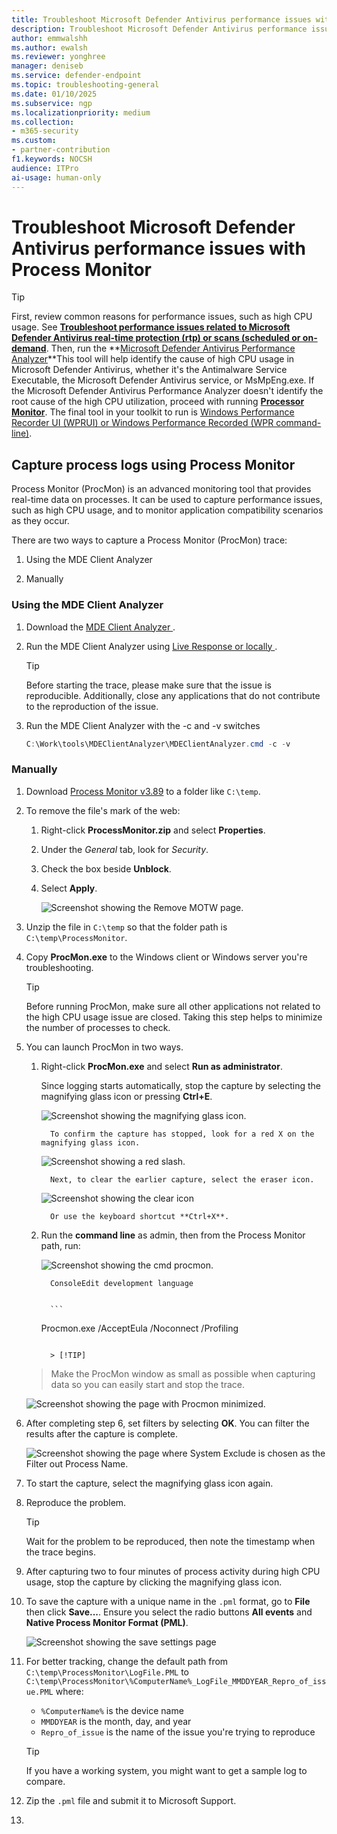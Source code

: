 ```yaml
---
title: Troubleshoot Microsoft Defender Antivirus performance issues with Process Monitor
description: Troubleshoot Microsoft Defender Antivirus performance issues with Process Monitor
author: emmwalshh
ms.author: ewalsh 
ms.reviewer: yonghree
manager: deniseb
ms.service: defender-endpoint
ms.topic: troubleshooting-general
ms.date: 01/10/2025
ms.subservice: ngp
ms.localizationpriority: medium 
ms.collection: 
- m365-security
ms.custom:
- partner-contribution
f1.keywords: NOCSH
audience: ITPro
ai-usage: human-only
---
```


# Troubleshoot Microsoft Defender Antivirus performance issues with Process Monitor

> [!TIP]
> First, review common reasons for performance issues, such as high CPU usage. See **[Troubleshoot performance issues related to Microsoft Defender Antivirus real-time protection (rtp) or scans (scheduled or on-demand](/defender-endpoint/troubleshoot-performance-issues)**.
> Then, run the **[Microsoft Defender Antivirus Performance Analyzer](/defender-endpoint/tune-performance-defender-antivirus)**This tool will help identify the cause of high CPU usage in Microsoft Defender Antivirus, whether it's the Antimalware Service Executable, the Microsoft Defender Antivirus service, or MsMpEng.exe.
>If the Microsoft Defender Antivirus Performance Analyzer doesn't identify the root cause of the high CPU utilization, proceed with running **[Processor Monitor](/defender-endpoint/troubleshoot-av-performance-issues-with-procmon)**.
>The final tool in your toolkit to run is [Windows Performance Recorder UI (WPRUI) or Windows Performance Recorded (WPR command-line)](/defender-endpoint/troubleshoot-av-performance-issues-with-wprui).

## Capture process logs using Process Monitor

Process Monitor (ProcMon) is an advanced monitoring tool that provides real-time data on processes. It can be used to capture performance issues, such as high CPU usage, and to monitor application compatibility scenarios as they occur.

There are two ways to capture a Process Monitor (ProcMon) trace:

1. Using the MDE Client Analyzer

1. Manually

### Using the MDE Client Analyzer

1. Download the [MDE Client Analyzer ](/defender-endpoint/download-client-analyzer).

1. Run the MDE Client Analyzer using [Live Response or locally ](/defender-endpoint/run-analyzer-windows).

   > [!TIP]
   > Before starting the trace, please make sure that the issue is reproducible. Additionally, close any applications that do not contribute to the reproduction of the issue.

1. Run the MDE Client Analyzer with the -c and -v switches

   ```powershell
   C:\Work\tools\MDEClientAnalyzer\MDEClientAnalyzer.cmd -c -v
   ```

### Manually

1. Download [Process Monitor v3.89](/sysinternals/downloads/procmon) to a folder like `C:\temp`.

1. To remove the file's mark of the web:

   1. Right-click **ProcessMonitor.zip** and select **Properties**.
      
   1. Under the *General* tab, look for *Security*.
      
   1. Check the box beside **Unblock**.
      
   1. Select **Apply**.
   
      ![Screenshot showing the Remove MOTW page.](media/procmon-motw.png)
      
1. Unzip the file in `C:\temp` so that the folder path is `C:\temp\ProcessMonitor`.

1. Copy **ProcMon.exe** to the Windows client or Windows server you're troubleshooting.

   > [!TIP] 
   > Before running ProcMon, make sure all other applications not related to the high CPU usage issue are closed. Taking this step helps to minimize the number of processes to check.

1. You can launch ProcMon in two ways.

   1. Right-click **ProcMon.exe** and select **Run as administrator**.
   
         Since logging starts automatically, stop the capture by selecting the magnifying glass icon or pressing  **Ctrl+E**.

      ![Screenshot showing the magnifying glass icon.](media/procmon-magglass.png)
      
            To confirm the capture has stopped, look for a red X on the magnifying glass icon.

      ![Screenshot showing a red slash.](media/procmon-magglass-stop.png)
      
            Next, to clear the earlier capture, select the eraser icon.

      ![Screenshot showing the clear icon](media/procmon-eraser-clear.png)
      
            Or use the keyboard shortcut **Ctrl+X**.

   1. Run the **command line** as admin, then from the Process Monitor path, run:
   
      ![Screenshot showing the cmd procmon.](media/cmd-procmon.png)
      
            ConsoleEdit development language


            ```
       Procmon.exe /AcceptEula /Noconnect /Profiling
      ```
      
        > [!TIP]
     > Make the ProcMon window as small as possible when capturing data so you can easily start and stop the trace.
      
      ![Screenshot showing the page with Procmon minimized.](media/procmon-minimize.png)
   
1. After completing step 6, set filters by selecting **OK**. You can filter the results after the capture is complete.

   ![Screenshot showing the page where System Exclude is chosen as the Filter out Process Name.](media/procmon-filter-options.png)
   
1. To start the capture, select the magnifying glass icon again.

1. Reproduce the problem.

   > [!TIP] 
   > Wait for the problem to be reproduced, then note the timestamp when the trace begins.

1. After capturing two to four minutes of process activity during high CPU usage, stop the capture by clicking the magnifying glass icon.

1. To save the capture with a unique name in the `.pml` format, go to **File** then click **Save...**. Ensure you select the radio buttons **All events** and **Native Process Monitor Format (PML)**.

   ![Screenshot showing the save settings page](media/procmon-savesettings1.png)
   
1. For better tracking, change the default path from `C:\temp\ProcessMonitor\LogFile.PML` to `C:\temp\ProcessMonitor\%ComputerName%_LogFile_MMDDYEAR_Repro_of_issue.PML` where:

   - `%ComputerName%` is the device name
   - `MMDDYEAR` is the month, day, and year
   - `Repro_of_issue` is the name of the issue you're trying to reproduce
    
   > [!TIP] 
   > If you have a working system, you might want to get a sample log to compare.

1. Zip the `.pml` file and submit it to Microsoft Support.

1. 

